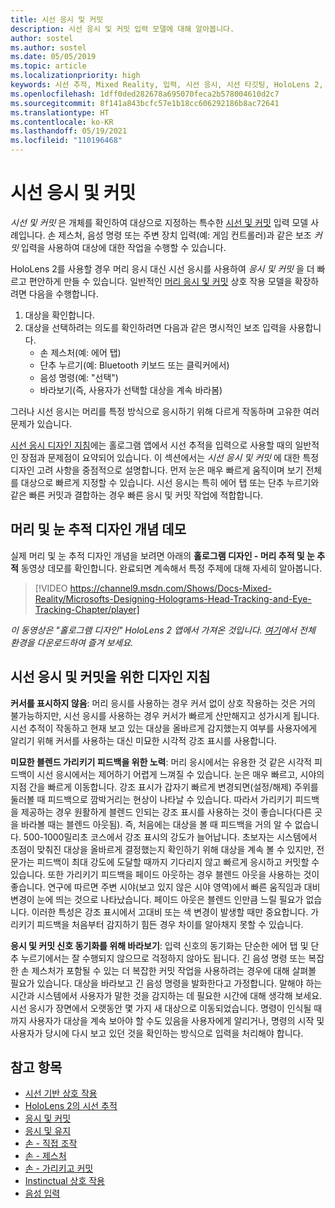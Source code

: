 ```yaml
---
title: 시선 응시 및 커밋
description: 시선 응시 및 커밋 입력 모델에 대해 알아봅니다.
author: sostel
ms.author: sostel
ms.date: 05/05/2019
ms.topic: article
ms.localizationpriority: high
keywords: 시선 추적, Mixed Reality, 입력, 시선 응시, 시선 타깃팅, HoloLens 2, 시선 기반 선택, 혼합 현실 헤드셋, windows mixed reality 헤드셋, 가상 현실 헤드셋, HoloLens, MRTK, Mixed Reality Toolkit, 응시
ms.openlocfilehash: 1dff0ded282678a695070feca2b578004610d2c7
ms.sourcegitcommit: 8f141a843bcfc57e1b18cc606292186b8ac72641
ms.translationtype: HT
ms.contentlocale: ko-KR
ms.lasthandoff: 05/19/2021
ms.locfileid: "110196468"
---
```

# <a name="eye-gaze-and-commit"></a>시선 응시 및 커밋

_시선 및 커밋_ 은 개체를 확인하여 대상으로 지정하는 특수한 [시선 및 커밋](gaze-and-commit.md) 입력 모델 사례입니다. 손 제스처, 음성 명령 또는 주변 장치 입력(예: 게임 컨트롤러)과 같은 보조 _커밋_ 입력을 사용하여 대상에 대한 작업을 수행할 수 있습니다. 

HoloLens 2를 사용할 경우 머리 응시 대신 시선 응시를 사용하여 _응시 및 커밋_ 을 더 빠르고 편안하게 만들 수 있습니다. 일반적인 [머리 응시 및 커밋](gaze-and-commit.md) 상호 작용 모델을 확장하려면 다음을 수행합니다. 
1. 대상을 확인합니다. 
2. 대상을 선택하려는 의도를 확인하려면 다음과 같은 명시적인 보조 입력을 사용합니다.  
   - 손 제스처(예: 에어 탭)
   - 단추 누르기(예: Bluetooth 키보드 또는 클릭커에서)
   - 음성 명령(예: "선택")
   - 바라보기(즉, 사용자가 선택할 대상을 계속 바라봄)

그러나 시선 응시는 머리를 특정 방식으로 응시하기 위해 다르게 작동하며 고유한 여러 문제가 있습니다. 

[시선 응시 디자인 지침](eye-tracking.md)에는 홀로그램 앱에서 시선 추적을 입력으로 사용할 때의 일반적인 장점과 문제점이 요약되어 있습니다. 이 섹션에서는 _시선 응시 및 커밋_ 에 대한 특정 디자인 고려 사항을 중점적으로 설명합니다.
먼저 눈은 매우 빠르게 움직이며 보기 전체를 대상으로 빠르게 지정할 수 있습니다. 시선 응시는 특히 에어 탭 또는 단추 누르기와 같은 빠른 커밋과 결합하는 경우 빠른 응시 및 커밋 작업에 적합합니다.

## <a name="head-and-eye-tracking-design-concepts-demo"></a>머리 및 눈 추적 디자인 개념 데모

실제 머리 및 눈 추적 디자인 개념을 보려면 아래의 **홀로그램 디자인 - 머리 추적 및 눈 추적** 동영상 데모를 확인합니다. 완료되면 계속해서 특정 주제에 대해 자세히 알아봅니다.

> [!VIDEO https://channel9.msdn.com/Shows/Docs-Mixed-Reality/Microsofts-Designing-Holograms-Head-Tracking-and-Eye-Tracking-Chapter/player]

*이 동영상은 "홀로그램 디자인" HoloLens 2 앱에서 가져온 것입니다. [여기](https://aka.ms/dhapp)에서 전체 환경을 다운로드하여 즐겨 보세요.*
   
## <a name="design-guidelines-for-eye-gaze-and-commit"></a>시선 응시 및 커밋을 위한 디자인 지침

**커서를 표시하지 않음**: 머리 응시를 사용하는 경우 커서 없이 상호 작용하는 것은 거의 불가능하지만, 시선 응시를 사용하는 경우 커서가 빠르게 산만해지고 성가시게 됩니다. 시선 추적이 작동하고 현재 보고 있는 대상을 올바르게 감지했는지 여부를 사용자에게 알리기 위해 커서를 사용하는 대신 미묘한 시각적 강조 표시를 사용합니다.

**미묘한 블렌드 가리키기 피드백을 위한 노력**: 머리 응시에서는 유용한 것 같은 시각적 피드백이 시선 응시에서는 제어하기 어렵게 느껴질 수 있습니다. 눈은 매우 빠르고, 시야의 지점 간을 빠르게 이동합니다. 강조 표시가 갑자기 빠르게 변경되면(설정/해제) 주위를 둘러볼 때 피드백으로 깜박거리는 현상이 나타날 수 있습니다. 따라서 가리키기 피드백을 제공하는 경우 원활하게 블렌드 인되는 강조 표시를 사용하는 것이 좋습니다(다른 곳을 바라볼 때는 블렌드 아웃됨). 즉, 처음에는 대상을 볼 때 피드백을 거의 알 수 없습니다. 500-1000밀리초 코스에서 강조 표시의 강도가 늘어납니다. 초보자는 시스템에서 초점이 맞춰진 대상을 올바르게 결정했는지 확인하기 위해 대상을 계속 볼 수 있지만, 전문가는 피드백이 최대 강도에 도달할 때까지 기다리지 않고 빠르게 응시하고 커밋할 수 있습니다. 또한 가리키기 피드백을 페이드 아웃하는 경우 블렌드 아웃을 사용하는 것이 좋습니다. 연구에 따르면 주변 시야(보고 있지 않은 시야 영역)에서 빠른 움직임과 대비 변경이 눈에 띄는 것으로 나타났습니다.
페이드 아웃은 블렌드 인만큼 느릴 필요가 없습니다. 이러한 특성은 강조 표시에서 고대비 또는 색 변경이 발생할 때만 중요합니다. 가리키기 피드백을 처음부터 감지하기 힘든 경우 차이를 알아채지 못할 수 있습니다.

**응시 및 커밋 신호 동기화를 위해 바라보기**: 입력 신호의 동기화는 단순한 에어 탭 및 단추 누르기에서는 잘 수행되지 않으므로 걱정하지 않아도 됩니다. 긴 음성 명령 또는 복잡한 손 제스처가 포함될 수 있는 더 복잡한 커밋 작업을 사용하려는 경우에 대해 살펴볼 필요가 있습니다. 대상을 바라보고 긴 음성 명령을 발화한다고 가정합니다. 말해야 하는 시간과 시스템에서 사용자가 말한 것을 감지하는 데 필요한 시간에 대해 생각해 보세요. 시선 응시가 장면에서 오랫동안 몇 가지 새 대상으로 이동되었습니다. 명령이 인식될 때까지 사용자가 대상을 계속 보아야 할 수도 있음을 사용자에게 알리거나, 명령의 시작 및 사용자가 당시에 다시 보고 있던 것을 확인하는 방식으로 입력을 처리해야 합니다.

## <a name="see-also"></a>참고 항목

* [시선 기반 상호 작용](eye-gaze-interaction.md)
* [HoloLens 2의 시선 추적](eye-tracking.md)
* [응시 및 커밋](gaze-and-commit.md)
* [응시 및 유지](gaze-and-dwell.md)
* [손 - 직접 조작](direct-manipulation.md)
* [손 - 제스처](gaze-and-commit.md#composite-gestures)
* [손 - 가리키고 커밋](point-and-commit.md)
* [Instinctual 상호 작용](interaction-fundamentals.md)
* [음성 입력 ](voice-input.md)
